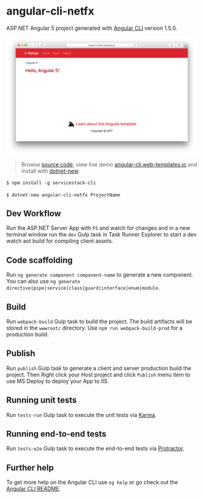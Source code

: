 # angular-cli-netfx

ASP.NET Angular 5 project generated with [Angular CLI](https://github.com/angular/angular-cli) version 1.5.0.

[![](https://raw.githubusercontent.com/ServiceStack/Assets/master/csharp-templates/angular-cli.png)](http://angular-cli.web-templates.io/)

> Browse [source code](https://github.com/NetFrameworkTemplates/angular-cli-netfx), view live demo [angular-cli.web-templates.io](http://angular-cli.web-templates.io) and install with [dotnet-new](http://docs.servicestack.net/dotnet-new):

    $ npm install -g servicestack-cli

    $ dotnet-new angular-cli-netfx ProjectName

## Dev Workflow

Run the ASP.NET Server App with `F5` and watch for changes and in a new terminal window run the `dev` Gulp task in Task Runner Explorer to start a dev watch
aot build for compiling client assets.

## Code scaffolding

Run `ng generate component component-name` to generate a new component. You can also use `ng generate directive|pipe|service|class|guard|interface|enum|module`.

## Build

Run `webpack-build` Gulp task to build the project. The build artifacts will be stored in the `wwwroot/` directory. Use `npm run webpack-build-prod` for a production build.

## Publish

Run `publish` Gulp task to generate a client and server production build the project. Then Right click your Host project and click `Publish` menu item
to use MS Deploy to deploy your App to IIS. 

## Running unit tests

Run `tests-run` Gulp task to execute the unit tests via [Karma](https://karma-runner.github.io).

## Running end-to-end tests

Run `tests-e2e` Gulp task to execute the end-to-end tests via [Protractor](http://www.protractortest.org/).

## Further help

To get more help on the Angular CLI use `ng help` or go check out the [Angular CLI README](https://github.com/angular/angular-cli/blob/master/README.md).

